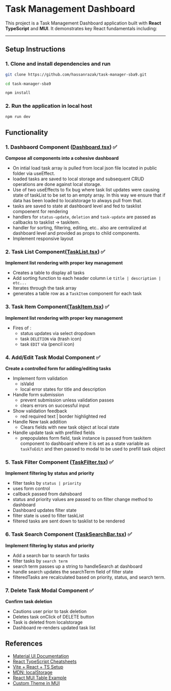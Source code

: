 # Task Management Dashboard

This project is a Task Management Dashboard application built with **React** **TypeScript** and **MUI**. It demonstrates key React fundamentals including:

---
## Setup Instructions

### 1. Clone and install dependencies and run

```bash
git clone https://github.com/hassanrazak/task-manager-sba9.git
```
```bash
cd task-manager-sba9
```

```bash
npm install
```
### 2. Run the application in local host
```bash
npm run dev
```

## Functionality

### 1. Dashbaord Component ([Dashboard.tsx](src/features/Dashboard.tsx)) ✅
**Compose all components into a cohesive dashboard**

- On intial load task array is pulled from local json file located in public folder via useEffect. 
- loaded tasks are saved to local storage and subsequent CRUD operations are done against local    storage.
- Use of two useEffects to fix bug where task list updates were causing state of taskList to be set to an empty array. In this way we ensure that if data has been loaded to localstorage to always pull from that. 
- tasks are saved to state at dashboard level and fed to tasklist compoenent for rendering
- handlers for `status-update`, `deletion` and `task-update` are passed as callbacks to tasklist -> taskitem.
- handler for sorting, filtering, editing, etc.. also are centralized at dashboard level and provided as props to child components.
- Implement responsive layout 

  
### 2. Task List Component([TaskList.tsx](src/components/TaskList/TaskList.tsx)) ✅
**Implement list rendering with proper key management**

- Creates a table to display all tasks 
- Add sorting function to each header column i.e `title | description | etc...`  
- Iterates through the task array 
- generates a table row  as a `TaskItem` component for each task 

### 3. Task Item Component([TaskItem.tsx](src/components/TaskList/TaskItem.tsx)) ✅
**Implement list rendering with proper key management**

- Fires of :
  - status updates via select dropdown 
  - task `DELETION` via (trash icon) 
  - task `EDIT` via (pencil icon) 


### 4. Add/Edit Task Modal Component ✅
**Create a controlled form for adding/editing tasks**

- Implement form validation
  - isValid
  - local error states for title and description
- Handle form submission 
  - prevent submission unless validation passes
  - clears errors on successful input 
- Show validation feedback 
  - red required text | border highlighted red
- Handle New task addition 
  - Clears fields with new task object at local state 
- Handle update task with prefilled fields 
  - prepopulates form field, task instance is passed from taskitem component 
    to dashboard where it is set as a state variable as `taskToEdit` and then passed to 
    modal to be used to prefill task object  

### 5. Task Filter Component ([TaskFilter.tsx](src/components/TaskFilter/TaskFilter.tsx)) ✅
**Implement filtering by status and priority**

- filter tasks by `status | priority` 
- uses form control
- callback passed from dahsboard
- status and priority values are passed to on filter change method to dashboard
- Dashboard updates filter state 
- filter state is used to filter taskList 
- filtered tasks are sent down to tasklist to be rendered

### 6. Task Search Component ([TaskSearchBar.tsx](src/components/TaskFilter/TaskSearchBar.tsx)) ✅
**Implement filtering by status and priority**

- Add a search bar to search for tasks 
- filter tasks by `search term`  
- search term passes up a string to handleSearch at dashboard
- handle search updates the searchTerm field of filter state
- filteredTasks are recalculated based on priority, status, and search term. 

### 7. Delete Task Modal Component ✅
**Confirm task deletion**

- Cautions user prior to task deletion 
- Deletes task onClick of DELETE button 
- Task is deleted from localstorage 
- Dashboard re-renders updated task list 


## References

- [Material UI Documentation](https://mui.com/)
- [React TypeScript Cheatsheets](https://react-typescript-cheatsheet.netlify.app/)
- [Vite + React + TS Setup](https://vitejs.dev/guide/)
- [MDN: localStorage](https://developer.mozilla.org/en-US/docs/Web/API/Window/localStorage)
- [React MUI Table Example](https://mui.com/material-ui/react-table/)
- [Custom Theme in MUI](https://mui.com/material-ui/customization/theming/)